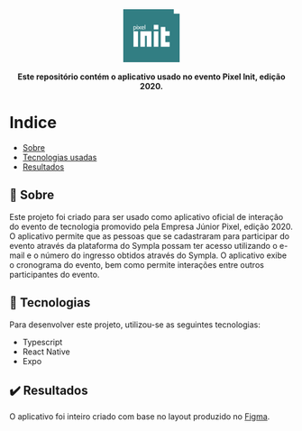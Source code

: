 <div align="center">   
    <img src=".github/logo.png" width="100px"/>
    <p><b>Este repositório contém o aplicativo usado no evento Pixel Init, edição 2020.</b></p>
</div>

# Indice
* [Sobre](#sobre)
* [Tecnologias usadas](#tecnologias)
* [Resultados](#resultados)

<a id="sobre"></a>

## :bookmark: Sobre 

<a id="tecnologias"></a>

Este projeto foi criado para ser usado como aplicativo oficial de interação do evento de tecnologia promovido pela Empresa Júnior Pixel, edição 2020. O aplicativo permite que as pessoas que se cadastraram para participar do evento através da plataforma do Sympla possam ter acesso utilizando o e-mail e o número do ingresso obtidos através do Sympla. O aplicativo exibe o cronograma do evento, bem como permite interações entre outros participantes do evento.

## :rocket: Tecnologias 

Para desenvolver este projeto, utilizou-se as seguintes tecnologias:

* Typescript
* React Native
* Expo

<a id="resultados"></a>

## :heavy_check_mark: Resultados

O aplicativo foi inteiro criado com base no layout produzido no <a target="__blank" href="https://www.figma.com/file/wpkPnVhJKV1VjhpfnUX7HI/Pixel-Init?node-id=50%3A2">Figma</a>.
